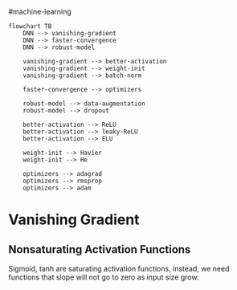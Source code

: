 #machine-learning 

```mermaid
flowchart TB
	DNN --> vanishing-gradient
	DNN --> faster-convergence
	DNN --> robust-model

	vanishing-gradient --> better-activation
	vanishing-gradient --> weight-init
	vanishing-gradient --> batch-norm

	faster-convergence --> optimizers

	robust-model --> data-augmentation
	robust-model --> dropout 
	
	better-activation --> ReLU
	better-activation --> leaky-ReLU
	better-activation --> ELU
	
	weight-init --> Havier
	weight-init --> He	
	
	optimizers --> adagrad
	optimizers --> rmsprop
	optimizers --> adam
```

# Vanishing Gradient

## Nonsaturating Activation Functions

Sigmoid, tanh are saturating activation functions, instead, we need functions that slope will not go to zero as input size grow.

